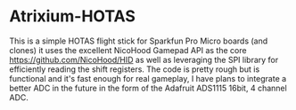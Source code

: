 # Atrixium-HOTAS

This is a simple HOTAS flight stick for Sparkfun Pro Micro boards (and clones) it uses the excellent NicoHood Gamepad API as the core https://github.com/NicoHood/HID as well as leveraging the SPI library for efficiently reading the shift registers. The code is pretty rough but is functional and it's fast enough for real gameplay, I have plans to integrate a better ADC in the future in the form of the Adafruit ADS1115 16bit, 4 channel ADC.
